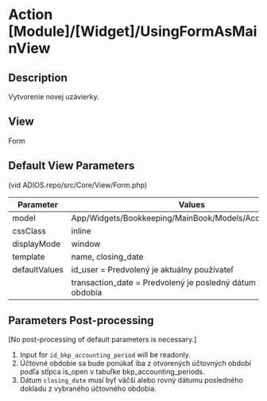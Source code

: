 # Action [Module]/[Widget]/UsingFormAsMainView

## Description

Vytvorenie novej uzávierky.

## View

Form

## Default View Parameters

(vid ADIOS.repo/src/Core/View/Form.php)

| Parameter     | Values                                                              |
| ------------- | ------------------------------------------------------------------- |
| model         | App/Widgets/Bookkeeping/MainBook/Models/AccountingPeriod            |
| cssClass      | inline                                                              |
| displayMode   | window                                                              |
| template      | name, closing_date                                                  |
| defaultValues | id_user = Predvolený je aktuálny používateľ                         |
|               | transaction_date = Predvolený je posledný dátum z účtovného obdobia |

## Parameters Post-processing

[No post-processing of default parameters is necessary.]

  1. Input for `id_bkp_accounting_period` will be readonly.
  2. Účtovné obdobie sa bude ponúkať iba z otvorených účtovných období podľa stĺpca is_open v tabuľke bkp_accounting_periods.
  3. Dátum `closing_date` musí byť väčší alebo rovný dátumu posledného dokladu z vybraného účtovného obdobia.